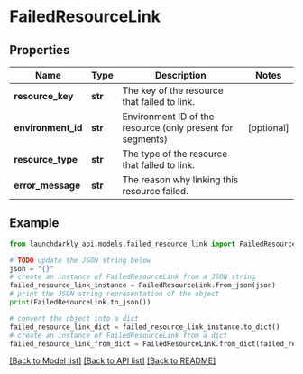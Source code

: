 # FailedResourceLink


## Properties

Name | Type | Description | Notes
------------ | ------------- | ------------- | -------------
**resource_key** | **str** | The key of the resource that failed to link. | 
**environment_id** | **str** | Environment ID of the resource (only present for segments) | [optional] 
**resource_type** | **str** | The type of the resource that failed to link. | 
**error_message** | **str** | The reason why linking this resource failed. | 

## Example

```python
from launchdarkly_api.models.failed_resource_link import FailedResourceLink

# TODO update the JSON string below
json = "{}"
# create an instance of FailedResourceLink from a JSON string
failed_resource_link_instance = FailedResourceLink.from_json(json)
# print the JSON string representation of the object
print(FailedResourceLink.to_json())

# convert the object into a dict
failed_resource_link_dict = failed_resource_link_instance.to_dict()
# create an instance of FailedResourceLink from a dict
failed_resource_link_from_dict = FailedResourceLink.from_dict(failed_resource_link_dict)
```
[[Back to Model list]](../README.md#documentation-for-models) [[Back to API list]](../README.md#documentation-for-api-endpoints) [[Back to README]](../README.md)


